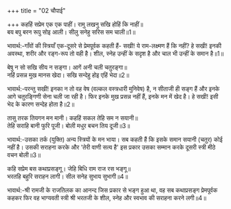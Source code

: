 +++
title = "02 चौपाई"

+++
कहहिं सप्रेम एक एक पाहीं। रामु लखनु सखि होहिं कि नाहीं॥  
बय बपु बरन रूपु सोइ आली। सीलु सनेहु सरिस सम चाली॥1॥  

भावार्थ:-गाँवों की स्त्रियाँ एक-दूसरे से प्रेमपूर्वक कहती हैं- सखी! ये राम-लक्ष्मण हैं कि नहीं? हे सखी! इनकी अवस्था, शरीर और रङ्ग-रूप तो वही है। शील, स्नेह उन्हीं के सदृश है और चाल भी उन्हीं के समान है॥1॥  

बेषु न सो सखि सीय न सङ्गा। आगें अनी चली चतुरङ्गा॥  
नहिं प्रसन्न मुख मानस खेदा। सखि सन्देहु होइ एहिं भेदा॥2॥  

भावार्थ:-परन्तु सखी! इनका न तो वह वेष (वल्कल वस्त्रधारी मुनिवेष) है, न सीताजी ही सङ्ग हैं और इनके आगे चतुरङ्गिणी सेना चली जा रही है। फिर इनके मुख प्रसन्न नहीं हैं, इनके मन में खेद है। हे सखी! इसी भेद के कारण सन्देह होता है॥2॥  

तासु तरक तियगन मन मानी। कहहिं सकल तेहि सम न सयानी॥  
तेहि सराहि बानी फुरि पूजी। बोली मधुर बचन तिय दूजी॥3॥  

भावार्थ:-उसका तर्क (युक्ति) अन्य स्त्रियों के मन भाया। सब कहती हैं कि इसके समान सयानी (चतुर) कोई नहीं है। उसकी सराहना करके और 'तेरी वाणी सत्य है' इस प्रकार उसका सम्मान करके दूसरी स्त्री मीठे वचन बोली॥3॥  

कहि सप्रेम बस कथाप्रसङ्गू। जेहि बिधि राम राज रस भङ्गू॥  
भरतहि बहुरि सराहन लागी। सील सनेह सुभाय सुभागी॥4॥  

भावार्थ:-श्री रामजी के राजतिलक का आनन्द जिस प्रकार से भङ्ग हुआ था, वह सब कथाप्रसङ्ग प्रेमपूर्वक कहकर फिर वह भाग्यवती स्त्री श्री भरतजी के शील, स्नेह और स्वभाव की सराहना करने लगी॥4॥  

<div class="audioEmbed"  caption="AIR-वाचनम्" src="https://archive
.org/download/rAmcharitmAnas-AIR/EPI-206.mp3"></div>
